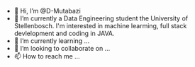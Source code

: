 - 👋 Hi, I’m @D-Mutabazi
- 👀 I’m currently a Data Engineering student the University of Stellenbosch. I'm interested in machine learming,
  full stack devlelopment and coding in JAVA.
- 🌱 I’m currently learning ... 
- 💞️ I’m looking to collaborate on ...
- 📫 How to reach me ...

<!---
D-Mutabazi/D-Mutabazi is a ✨ special ✨ repository because its `README.md` (this file) appears on your GitHub profile.
You can click the Preview link to take a look at your changes.
--->
